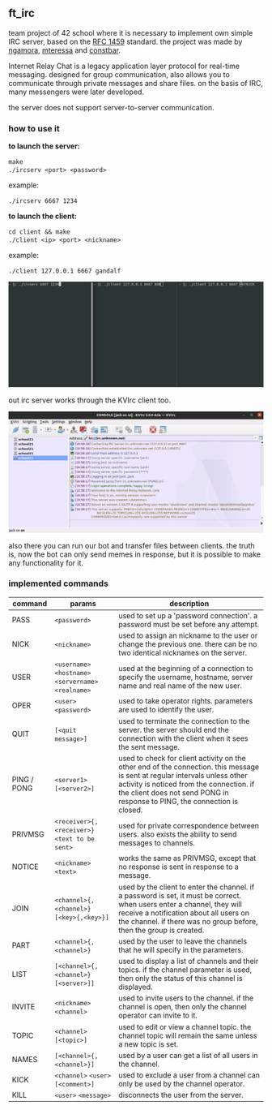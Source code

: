 ## ft_irc

team project of 42 school where it is necessary to implement own simple IRC server, based on the [RFC 1459](https://datatracker.ietf.org/doc/html/rfc1459) standard. the project was made by [ngamora](https://github.com/zagaynov-andrew), [mteressa](https://github.com/Fkhalilullin) and [constbar](https://github.com/constbar).

Internet Relay Chat is a legacy application layer protocol for real-time messaging. designed for group communication, also allows you to communicate through private messages and share files. on the basis of IRC, many messengers were later developed.

the server does not support server-to-server communication.

### how to use it

**to launch the server:**
```
make
./ircserv <port> <password>
```
example:
```
./ircserv 6667 1234
```
**to launch the client:**
```
cd client && make
./client <ip> <port> <nickname>
```
example:
```
./client 127.0.0.1 6667 gandalf
```
![](client.gif)

out irc server works through the KVIrc client too.

![](kvirc.gif)

also there you can run our bot and transfer files between clients. the truth is, now the bot can only send memes in response, but it is possible to make any functionality for it.

### implemented commands

| command | params | description |
|---|---|---|
| PASS | `<password>` | used to set up a 'password connection'. a password must be set before any attempt. |
| NICK | `<nickname>` | used to assign an nickname to the user or change the previous one. there can be no two identical nicknames on the server. |
| USER | `<username>` `<hostname>` `<servername>` `<realname>` | used at the beginning of a connection to specify the username, hostname, server name and real name of the new user. |
| OPER | `<user>` `<password>` | used to take operator rights. parameters are used to identify the user. |
| QUIT | `[<quit message>]` | used to terminate the connection to the server. the server should end the connection with the client when it sees the sent message. |
| PING / PONG | `<server1>` `[<server2>]` | used to check for client activity on the other end of the connection. this message is sent at regular intervals unless other activity is noticed from the connection. if the client does not send PONG in response to PING, the connection is closed. |
| PRIVMSG | `<receiver>{,<receiver>}` `<text to be sent>` | used for private correspondence between users. also exists the ability to send messages to channels. |
| NOTICE | `<nickname>` `<text>` | works the same as PRIVMSG, except that no response is sent in response to a message. |
| JOIN | `<channel>{,<channel>}` `[<key>{,<key>}]` | used by the client to enter the channel. if a password is set, it must be correct. when users enter a channel, they will receive a notification about all users on the channel. if there was no group before, then the group is created. |
| PART | `<channel>{,<channel>}` | used by the user to leave the channels that he will specify in the parameters. |
| LIST | `[<channel>{,<channel>}` `[<server>]]` | used to display a list of channels and their topics. if the channel parameter is used, then only the status of this channel is displayed. |
| INVITE | `<nickname>` `<channel>` | used to invite users to the channel. if the channel is open, then only the channel operator can invite to it. |
| TOPIC | `<channel>` `[<topic>]` | used to edit or view a channel topic. the channel topic will remain the same unless a new topic is set. |
| NAMES | `[<channel>{,<channel>}]` | used by a user can get a list of all users in the channel. |
| KICK | `<channel>` `<user>` `[<comment>]` | used to exclude a user from a channel can only be used by the channel operator. |
| KILL | `<user>` `<message>` | disconnects the user from the server. |
